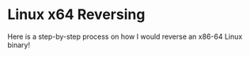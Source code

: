 # Linux x64 Reversing

Here is a step-by-step process on how I would reverse an x86-64 Linux binary!

